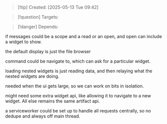 
>[!tip] Created: [2025-05-13 Tue 09:42]

>[!question] Targets: 

>[!danger] Depends: 

if messages could be a scope and a read or an open, and open can include a widget to show.

the default display is just the file browser

command could be navigate to, which can ask for a particular widget.

loading nested widgets is just reading data, and then relaying what the nested widgets are doing.

needed when the ui gets large, so we can work on bits in isolation.

might need some extra widget api, like allowing it to navigate to a new widget.  All else remains the same artifact api.

a serviceworker could be set up to handle all requests centrally, so no dedupe and always off main thread.